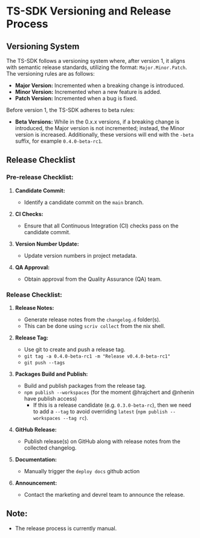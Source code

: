 # TS-SDK Versioning and Release Process

## Versioning System

The TS-SDK follows a versioning system where, after version 1, it aligns with semantic release standards, utilizing the format: `Major.Minor.Patch`. The versioning rules are as follows:

- **Major Version:** Incremented when a breaking change is introduced.
- **Minor Version:** Incremented when a new feature is added.
- **Patch Version:** Incremented when a bug is fixed.

Before version 1, the TS-SDK adheres to beta rules:

- **Beta Versions:** While in the 0.x.x versions, if a breaking change is introduced, the Major version is not incremented; instead, the Minor version is increased. Additionally, these versions will end with the `-beta` suffix, for example `0.4.0-beta-rc1`.

## Release Checklist

### Pre-release Checklist:

1. **Candidate Commit:**

   - Identify a candidate commit on the `main` branch.

2. **CI Checks:**

   - Ensure that all Continuous Integration (CI) checks pass on the candidate commit.

3. **Version Number Update:**

   - Update version numbers in project metadata.

4. **QA Approval:**

   - Obtain approval from the Quality Assurance (QA) team.

### Release Checklist:

1. **Release Notes:**

   - Generate release notes from the `changelog.d` folder(s).
   - This can be done using `scriv collect` from the nix shell.

2. **Release Tag:**

   - Use git to create and push a release tag.
   - `git tag -a 0.4.0-beta-rc1 -m "Release v0.4.0-beta-rc1"`
   - `git push --tags`

3. **Packages Build and Publish:**

   - Build and publish packages from the release tag.
   - `npm publish --workspaces` (for the moment @hrajchert and @nhenin have publish access)
     - If this is a release candidate (e.g. `0.3.0-beta-rc`), then we need to add a `--tag` to avoid overriding `latest` (`npm publish --workspaces --tag rc`).

4. **GitHub Release:**

   - Publish release(s) on GitHub along with release notes from the collected changelog.

5. **Documentation:**

   - Manually trigger the `deploy docs` github action

6. **Announcement:**

   - Contact the marketing and devrel team to announce the release.

## Note:

- The release process is currently manual.
